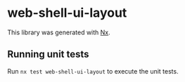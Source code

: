 # web-shell-ui-layout

This library was generated with [Nx](https://nx.dev).

## Running unit tests

Run `nx test web-shell-ui-layout` to execute the unit tests.
